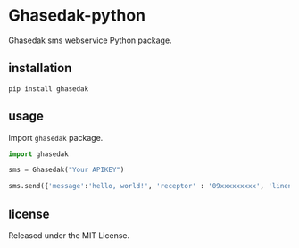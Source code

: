 # Ghasedak-python

Ghasedak sms webservice Python package.

## installation

```shell
pip install ghasedak
```

## usage

Import `ghasedak` package.

```python
import ghasedak

sms = Ghasedak("Your APIKEY")

sms.send({'message':'hello, world!', 'receptor' : '09xxxxxxxxx', 'linenumber': 'xxxx', 'senddate': '', 'checkid': ''})


```

## license

Released under the MIT License.
